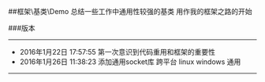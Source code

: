 
##框架\基类\Demo
总结一些工作中通用性较强的基类 用作我的框架之路的开始


###版本


- - -

- 2016年1月22日 17:57:55  第一次意识到代码重用和框架的重要性
- 2016年1月26日 11:38:23  添加通用socket库  跨平台  linux windows 通用
- - -